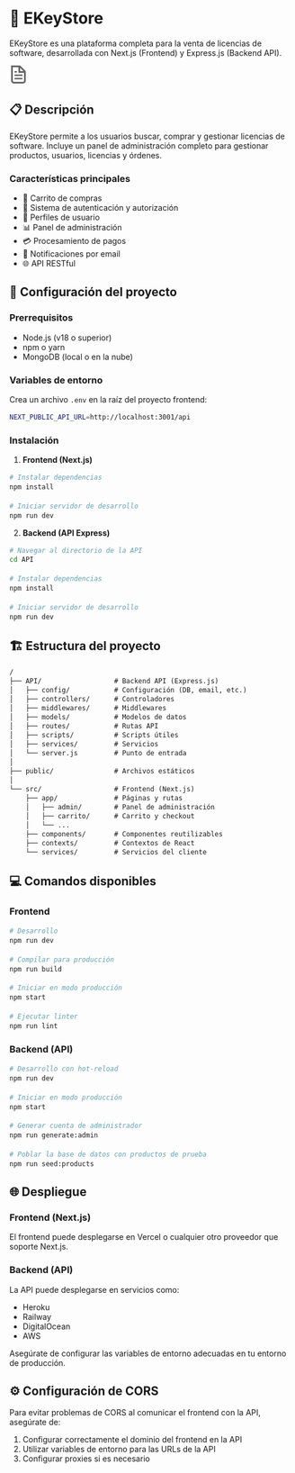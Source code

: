 # 🔑 EKeyStore

EKeyStore es una plataforma completa para la venta de licencias de software, desarrollada con Next.js (Frontend) y Express.js (Backend API).

![EKeyStore Logo](public/file.svg)

## 📋 Descripción

EKeyStore permite a los usuarios buscar, comprar y gestionar licencias de software. Incluye un panel de administración completo para gestionar productos, usuarios, licencias y órdenes.

### Características principales

- 🛒 Carrito de compras
- 🔐 Sistema de autenticación y autorización
- 👤 Perfiles de usuario
- 📊 Panel de administración
- 💳 Procesamiento de pagos
- 📧 Notificaciones por email
- 🌐 API RESTful
## 🚀 Configuración del proyecto

### Prerrequisitos

- Node.js (v18 o superior)
- npm o yarn
- MongoDB (local o en la nube)

### Variables de entorno

Crea un archivo `.env` en la raíz del proyecto frontend:

```bash
NEXT_PUBLIC_API_URL=http://localhost:3001/api
```

### Instalación

1. **Frontend (Next.js)**

```bash
# Instalar dependencias
npm install

# Iniciar servidor de desarrollo
npm run dev
```

2. **Backend (API Express)**

```bash
# Navegar al directorio de la API
cd API

# Instalar dependencias
npm install

# Iniciar servidor de desarrollo
npm run dev
```

## 🏗️ Estructura del proyecto

```
/
├── API/                  # Backend API (Express.js)
│   ├── config/           # Configuración (DB, email, etc.)
│   ├── controllers/      # Controladores
│   ├── middlewares/      # Middlewares
│   ├── models/           # Modelos de datos
│   ├── routes/           # Rutas API
│   ├── scripts/          # Scripts útiles
│   ├── services/         # Servicios
│   └── server.js         # Punto de entrada
│
├── public/               # Archivos estáticos
│
└── src/                  # Frontend (Next.js)
    ├── app/              # Páginas y rutas
    │   ├── admin/        # Panel de administración
    │   ├── carrito/      # Carrito y checkout
    │   └── ...
    ├── components/       # Componentes reutilizables
    ├── contexts/         # Contextos de React
    └── services/         # Servicios del cliente
```

## 💻 Comandos disponibles

### Frontend

```bash
# Desarrollo
npm run dev

# Compilar para producción
npm run build

# Iniciar en modo producción
npm start

# Ejecutar linter
npm run lint
```

### Backend (API)

```bash
# Desarrollo con hot-reload
npm run dev

# Iniciar en modo producción
npm start

# Generar cuenta de administrador
npm run generate:admin

# Poblar la base de datos con productos de prueba
npm run seed:products
```

## 🌐 Despliegue

### Frontend (Next.js)

El frontend puede desplegarse en Vercel o cualquier otro proveedor que soporte Next.js.

### Backend (API)

La API puede desplegarse en servicios como:
- Heroku
- Railway
- DigitalOcean
- AWS

Asegúrate de configurar las variables de entorno adecuadas en tu entorno de producción.

## ⚙️ Configuración de CORS

Para evitar problemas de CORS al comunicar el frontend con la API, asegúrate de:

1. Configurar correctamente el dominio del frontend en la API
2. Utilizar variables de entorno para las URLs de la API
3. Configurar proxies si es necesario

